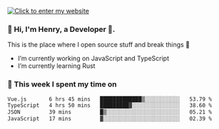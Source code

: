 [![Click to enter my website](https://github.com/zh30/zh30/assets/7930156/44b2b06d-750e-442d-a707-701903917b3b)](https://zhanghe.dev) 

### 👋 Hi, I'm Henry, a Developer 🚀.

This is the place where I open source stuff and break things :rofl:

- I’m currently working on JavaScript and TypeScript
- I’m currently learning Rust

### 💪 This week I spent my time on

<!--START_SECTION:waka-->

```txt
Vue.js       6 hrs 45 mins   █████████████▒░░░░░░░░░░░   53.79 %
TypeScript   4 hrs 50 mins   █████████▓░░░░░░░░░░░░░░░   38.60 %
JSON         39 mins         █▒░░░░░░░░░░░░░░░░░░░░░░░   05.21 %
JavaScript   17 mins         ▓░░░░░░░░░░░░░░░░░░░░░░░░   02.39 %
```

<!--END_SECTION:waka-->
